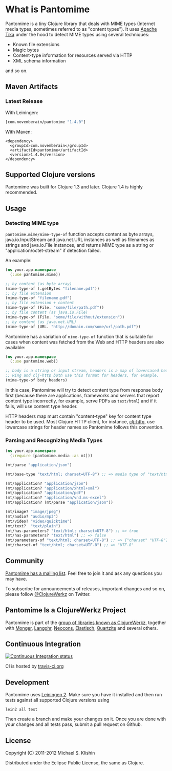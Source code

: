 # What is Pantomime

Pantomime is a tiny Clojure library that deals with MIME types (Internet media types, sometimes referred to as "content types"). It uses [Apache Tika](http://tika.apache.org/) under the hood to detect
MIME types using several techniques:

 * Known file extensions
 * Magic bytes
 * Content-type information for resources served via HTTP
 * XML schema information

and so on.


## Maven Artifacts

### Latest Release

With Leiningen:

```clojure
[com.novemberain/pantomime "1.4.0"]
```

With Maven:

    <dependency>
      <groupId>com.novemberain</groupId>
      <artifactId>pantomime</artifactId>
      <version>1.4.0</version>
    </dependency>


## Supported Clojure versions

Pantomime was built for Clojure 1.3 and later. Clojure 1.4 is highly recommended.


## Usage

### Detecting MIME type

`pantomime.mime/mime-type-of` function accepts content as byte arrays, java.io.InputStream and java.net.URL instances as well as
filenames as strings and java.io.File instances, and returns MIME type as a string or "application/octet-stream" if detection failed.

An example:

``` clojure
(ns your.app.namespace
  (:use pantomime.mime))

;; by content (as byte array)
(mime-type-of (.getBytes "filename.pdf"))
;; by file extension
(mime-type-of "filename.pdf")
;; by file extension + content
(mime-type-of (File. "some/file/path.pdf"))
;; by file content (as java.io.File)
(mime-type-of (File. "some/file/without/extension"))
;; by content (as java.net.URL)
(mime-type-of (URL. "http://domain.com/some/url/path.pdf"))
```

Pantomime has a variation of `mime-type-of` function that is suitable for cases when content was fetched from the Web and
HTTP headers are also available:

``` clojure
(ns your.app.namespace
  (:use pantomime.web))

;; body is a string or input stream, headers is a map of lowercased headers.
;; Ring and clj-http both use this format for headers, for example.
(mime-type-of body headers)
```

In this case, Pantomime will try to detect content type from response body first (because there are applications, frameworks
and servers that report content type incorrectly, for example, serve PDFs as `text/html`) and if it fails, will use content
type header.

HTTP headers map must contain "content-type" key for content type header to be used. Most Clojure HTTP client, for instance, [clj-http](https://github.com/dakrone/clj-http),
use lowercase strings for header names so Pantomime follows this convention.


### Parsing and Recognizing Media Types

``` clojure
(ns your.app.namespace
  (:require [pantomime.media :as mt]))

(mt/parse "application/json")

(mt/base-type "text/html; charset=UTF-8") ;; => media type of "text/html"

(mt/application? "application/json")
(mt/application? "application/xhtml+xml")
(mt/application? "application/pdf")
(mt/application? "application/vnd.ms-excel")
(mt/application? (mt/parse "application/json"))

(mt/image? "image/jpeg")
(mt/audio? "audio/mp3")
(mt/video? "video/quicktime")
(mt/text?  "text/plain")
(mt/has-parameters? "text/html; charset=UTF-8") ;; => true
(mt/has-parameters? "text/html") ;; => false
(mt/parameters-of "text/html; charset=UTF-8") ;; => {"charset" "UTF-8"}
(mt/charset-of "text/html; charset=UTF-8") ;; => "UTF-8"
```



## Community

[Pantomime has a mailing list](https://groups.google.com/group/clojure-pantomime). Feel free to join it and ask any questions you may have.

To subscribe for announcements of releases, important changes and so on, please follow [@ClojureWerkz](https://twitter.com/#!/clojurewerkz) on Twitter.



## Pantomime Is a ClojureWerkz Project

Pantomime is part of the [group of libraries known as ClojureWerkz](http://clojurewerkz.org), together with
[Monger](https://github.com/michaelklishin/monger), [Langohr](https://github.com/michaelklishin/langohr), [Neocons](https://github.com/clojurewerkz/neocons), [Elastisch](https://github.com/clojurewerkz/elastisch), [Quartzite](https://github.com/michaelklishin/quartzite) and several others.




## Continuous Integration

[![Continuous Integration status](https://secure.travis-ci.org/michaelklishin/pantomime.png)](http://travis-ci.org/michaelklishin/pantomime)

CI is hosted by [travis-ci.org](http://travis-ci.org)


## Development

Pantomime uses [Leiningen 2](https://github.com/technomancy/leiningen/blob/master/doc/TUTORIAL.md). Make
sure you have it installed and then run tests against all supported Clojure versions using

    lein2 all test

Then create a branch and make your changes on it. Once you are done with your changes and all
tests pass, submit a pull request on Github.


## License

Copyright (C) 2011-2012 Michael S. Klishin

Distributed under the Eclipse Public License, the same as Clojure.
